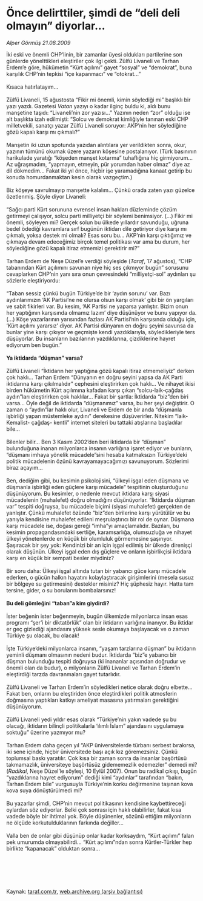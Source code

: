 # Önce delirttiler, şimdi de “deli deli olmayın” diyorlar...

*Alper Görmüş 21.08.2009*

<div class="taraf_structure_2col_1zq">
<div class="margen_n">



 <p>İki eski ve önemli CHP’linin, bir zamanlar üyesi oldukları partilerine son günlerde yönelttikleri eleştiriler çok ilgi çekti. Zülfü Livaneli ve Tarhan Erdem’e göre, hükümetin “Kürt açılımı” gayet “sosyal” ve “demokrat”, buna karşılık CHP’nin tepkisi “içe kapanmacı” ve “otokrat...” <br/><br/>Kısaca hatırlatayım... <br/><br/>Zülfü Livaneli, 15 ağustosta “Fikir mi önemli, kimin söylediği mi” başlıklı bir yazı yazdı. Gazetesi <i>Vatan</i> yazıyı o kadar ilginç buldu ki, aldı bunu manşetine taşıdı: “Livaneli’nin zor yazısı...” Yazının neden “zor” olduğu ise alt başlıkta izah edilmişti: “Solcu ve demokrat kimliğiyle tanınan eski CHP milletvekili, sanatçı yazar Zülfü Livaneli soruyor: AKP’nin her söylediğine gözü kapalı karşı mı çıkmalı?” <br/><br/>Manşetin iki uzun spotunda yazıdan alıntılara yer verildikten sonra, okur, yazının tümünü okumak üzere yazarın köşesine postalanıyor. (Türk basınının harikulade yaratığı “köşeden manşet kotarma” tuhaflığına hiç girmiyorum... Az uğraşmadım, “yapmayın, etmeyin, pür yorumdan haber olmaz” diye az dil dökmedim... Fakat iki yıl önce, hiçbir işe yaramadığına kanaat getirip bu konuda homurdanmaktan kesin olarak vazgeçtim.) <br/><br/>Biz köşeye savrulmayıp manşette kalalım... Çünkü orada zaten yazı güzelce özetlenmiş. Şöyle diyor Livaneli: <br/><br/>“Sağcı parti Kürt sorununa evrensel insan hakları düzleminde çözüm getirmeyi çalışıyor, solcu parti milliyetçi bir söylemi benimsiyor. (...) Fikir mi önemli, söyleyen mi? Gerçek solun bu ülkede yıllardır savunduğu, uğruna bedel ödediği kavramlara sırf bugünün iktidarı dile getiriyor diye karşı mı çıkmalı, yoksa destek mi olmalı? Esas soru bu... AKP’nin karşı çıktığımız ve çıkmaya devam edeceğimiz birçok temel politikası var ama bu durum, her söylediğine gözü kapalı itiraz etmemizi gerektirir mi?” <br/><br/>Tarhan Erdem de Neşe Düzel’e verdiği söyleşide (<i>Taraf</i>, 17 ağustos), “CHP tabanından Kürt açılımını savunan niye hiç ses çıkmıyor bugün” sorusunu cevaplarken CHP’nin yanı sıra onun çevresindeki “milliyetçi-sol” aydınları şu sözlerle eleştiriyordu: <br/><br/>“Taban sessiz çünkü bugün Türkiye’de bir ‘aydın sorunu’ var. Bazı aydınlarımızın ‘AK Partisi’ne ne olursa olsun karşı olmak’ gibi bir ön yargıları ve sabit fikirleri var. Bu kesim, ‘AK Partisi ne yaparsa yanlıştır. Bizim onun her yaptığının karşısında olmamız lazım’ diye düşünüyor ve bunu yapıyor da. (...) Köşe yazarlarının yarısından fazlası AK Partisi’nin karşısında olduğu için, ‘Kürt açılımı yararsız’ diyor. AK Partisi dünyanın en doğru şeyini savunsa da bunlar yine karşı çıkıyor ve geçmişte kendi yazdıklarıyla, söyledikleriyle ters düşüyorlar. Bu insanların bazılarının yazdıklarına, çizdiklerine hayret ediyorum ben bugün.” <b><br/><br/>Ya iktidarda “düşman” varsa?</b> <br/><br/>Zülfü Livaneli “İktidarın her yaptığına gözü kapalı itiraz etmemeliyiz” derken çok haklı... Tarhan Erdem “Dünyanın en doğru şeyini yapsa da AK Parti iktidarına karşı çıkılmalıdır” cephesini eleştirirken çok haklı... Ve nihayet ikisi birden hükümetin Kürt açılımına kafadan karşı çıkan “solcu-laik-çağdaş aydın”ları eleştirirken çok haklılar... Fakat bir şartla: İktidarda “biz”den biri varsa... Öyle değil de iktidarda “düşmanımız” varsa, bu her şeyi değiştirir. O zaman o “aydın”lar haklı olur, Livaneli ve Erdem de bir anda “düşmanla işbirliği yapan müstemleke aydını” derekesine düşüverirler. Nitekim “laik- Kemalist- çağdaş- kentli” internet siteleri bu tattaki atışlarına başladılar bile... <br/><br/>Bilenler bilir... Ben 3 Kasım 2002’den beri iktidarda bir “düşman” bulunduğuna inanan milyonlarca insanın varlığına işaret ediyor ve bunların, “düşmanı imhaya yönelik mücadele”sini hesaba katmaksızın Türkiye’deki politik mücadelenin özünü kavrayamayacağımızı savunuyorum. Sözlerimi biraz açayım... <br/><br/>Ben, dediğim gibi, bu kesimin psikolojisini, “ülkeyi işgal eden düşmana ve düşmanla işbirliği eden güçlere karşı mücadele” tespitinin oluşturduğunu düşünüyorum. Bu kesimler, o nedenle mevcut iktidara karşı siyasi mücadelenin (muhalefet) doğru olmadığını düşünüyorlar. “İktidarda düşman var” tespiti doğruysa, bu mücadele biçimi (siyasi muhalefet) gerçekten de yanlıştır. Çünkü muhalefet özünde “biz”den birilerine karşı yürütülür ve bu yanıyla kendisine muhalefet edileni meşrulaştırıcı bir rol de oynar. Düşmana karşı mücadele ise, doğası gereği “imha”yı amaçlamalıdır. Bazıları, bu kesimin propagandasındaki sertliğe, karamsarlığa, olumsuzluğa ve nihayet ülkeyi yönetenlerde en küçük bir olumluluk görmemesine şaşırıyor. Şaşıracak bir şey yok: Kendinizi bir an için işgal edilmiş bir ülkede direnişçi olarak düşünün. Ülkeyi işgal eden dış güçlere ve onların işbirlikçisi iktidara karşı en küçük bir sempati besler miydiniz? <br/><br/>Bir soru daha: Ülkeyi işgal altında tutan bir yabancı güce karşı mücadele ederken, o gücün halkın hayatını kolaylaştıracak girişimlerini (mesela susuz bir bölgeye su getirmesini) destekler misiniz? Hiç şüphesiz hayır. Hatta tam tersine, gider, o su borularını bombalarsınız! <b><br/><br/>Bu deli gömleğini “taban”a kim giydirdi?</b> <br/><br/>İster beğenin ister beğenmeyin, bugün ülkemizde milyonlarca insan esas programı “şer’i bir diktatörlük” olan bir iktidarın varlığına inanıyor. Bu iktidar er geç gizlediği ajandasını yüksek sesle okumaya başlayacak ve o zaman Türkiye şu olacak, bu olacak! <br/><br/>İşte Türkiye’deki milyonlarca insanın, “yaşam tarzlarına düşman” bu iktidarın yeminli düşmanı olmasının nedeni budur. İktidarda “biz”e yabancı bir düşman bulunduğu tespiti doğruysa (ki inananlar açısından doğrudur ve önemli olan da budur), o milyonların Zülfü Livaneli ve Tarhan Erdem’in eleştirdiği tarzda davranmaları gayet tutarlıdır. <br/><br/>Zülfü Livaneli ve Tarhan Erdem’in söyledikleri netice olarak doğru elbette... Fakat ben, onların bu eleştiriden önce eleştirdikleri politik atmosferin doğmasına yaptıkları katkıyı ameliyat masasına yatırmaları gerektiğini düşünüyorum. <br/><br/>Zülfü Livaneli yedi yıldır esas olarak “Türkiye’nin yakın vadede şu bu olacağı, iktidarın bilinçli politikalarla ‘ılımlı İslam” ajandasını uygulamaya soktuğu” üzerine yazmıyor mu? <br/><br/>Tarhan Erdem daha geçen yıl “AKP üniversitelerde türbanı serbest bırakırsa, iki sene içinde, hiçbir üniversitede başı açık kız göremezsiniz. Çünkü toplumsal baskı yaratılır. Çok kısa bir zaman sonra da insanlar başörtüsü takmamazlık, üniversiteye başörtüsüz gidememezlik edemezler” demedi mi? (<i>Radikal</i>, Neşe Düzel’le söyleşi, 10 Eylül 2007). Onun bu radikal çıkışı, bugün “yazdıklarına hayret ediyorum” dediği kimi “aydınlar” tarafından “bakın, Tarhan Erdem bile” vurgusuyla Türkiye’nin korku değirmenine taşınan kova kova suya dönüştürülmedi mi? <br/><br/>Bu yazarlar şimdi, CHP’nin mevcut politikasının kendisine kaybettireceği oylardan söz ediyorlar. Belki çok sonrası için haklı olabilirler, fakat kısa vadede böyle bir ihtimal yok. Böyle düşünenler, sözünü ettiğim milyonların ne ölçüde korkutulduklarının farkında değiller... <br/><br/>Valla ben de onlar gibi düşünüp onlar kadar korksaydım, “Kürt açılımı” falan pek umurumda olmayabilirdi... “Kürt açılımı”ndan sonra Kürtler-Türkler hep birlikte “kapanacak” olduktan sonra...</p>
<br/>
<br/>
<br/>



<br/>


<div id="taraf_not">
</div>

</div>


</div>

Kaynak: [taraf.com.tr](http://www.taraf.com.tr:80/makale/6924.htm), [web.archive.org (arşiv bağlantısı)](http://web.archive.org/web/20090831023926/http://www.taraf.com.tr:80/makale/6924.htm)
